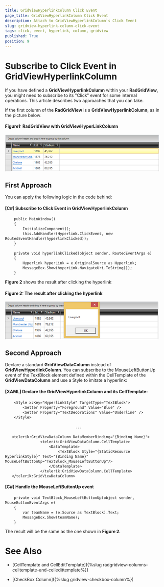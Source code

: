```yaml
---
title: GridViewHyperlinkColumn Click Event
page_title: GridViewHyperlinkColumn Click Event
description: Attach to GridViewHyperlinkColumn`s Click Event
slug: gridview-hyperlink-column-click-event
tags: click, event, hyperlink, column, gridview
published: True
position: 9
---
```


# Subscribe to Click Event in GridViewHyperlinkColumn

If you have defined a __GridViewHyperlinkColumn__ within your __RadGridView__, you might need to subscribe to its "Click" event for some internal operations. This article describes two approaches that you can take.

If the first column of the __RadGridView__ is a __GridViewHyperlinkColumn__, as in the picture below:

#### __Figure1: RadGridView with GridViewHyperLinkColumn__ 
![](images/gridview-hyperlinkcolumn-initial.PNG)

## First Approach

You can apply the following logic in the code behind:

#### __[C#] Subscribe to Click Event in GridViewHyperlinkColumn__
		public MainWindow()
        {
            InitializeComponent();
            this.AddHandler(Hyperlink.ClickEvent, new RoutedEventHandler(hyperlinkClicked));
        }

        private void hyperlinkClicked(object sender, RoutedEventArgs e)
        {
            Hyperlink hyperLink = e.OriginalSource as Hyperlink;
            MessageBox.Show(hyperLink.NavigateUri.ToString());
        }


__Figure 2__ shows the result after clicking the hyperlink:

#### __Figure 2: The result after clicking the hyperlink__ 
![](images/gridview-hyperlink-clicked.PNG)

## Second Approach
Declare a standard __GridViewDataColumn__ instead of __GridViewHyperlinkColumn__. You can subscribe to the MouseLeftButtonUp event of the TextBlock element defined within the CellTemplate of the __GridViewDataColumn__ and use a Style to imitate a hyperlink:



#### __[XAML] Declare the GridViewHyperlinkColumn and its CellTemplate:__
		
		<Style x:Key="HyperlinkStyle" TargetType="TextBlock">
            <Setter Property="Foreground" Value="Blue" />
            <Setter Property="TextDecorations" Value="Underline" />
        </Style>
				
									...

	   <telerik:GridViewDataColumn DataMemberBinding="{Binding Name}">
                    <telerik:GridViewDataColumn.CellTemplate>
                        <DataTemplate>
                            <TextBlock Style="{StaticResource HyperlinkStyle}" Text="{Binding Name}" MouseLeftButtonUp="TextBlock_MouseLeftButtonUp"/>
                        </DataTemplate>
                    </telerik:GridViewDataColumn.CellTemplate>
       </telerik:GridViewDataColumn>

#### __[C#] Handle the MouseLeftButtonUp event__

		private void TextBlock_MouseLeftButtonUp(object sender, MouseButtonEventArgs e)
        {
            var teamName = (e.Source as TextBlock).Text;
            MessageBox.Show(teamName);
        }

The result will be the same as the one shown in __Figure 2__.
# See Also
 * [CellTemplate and CellEditTemplate]({%slug radgridview-columns-celltemplate-and-celledittemplate%})

 * [CheckBox Column]({%slug gridview-checkbox-column%}) 

 

